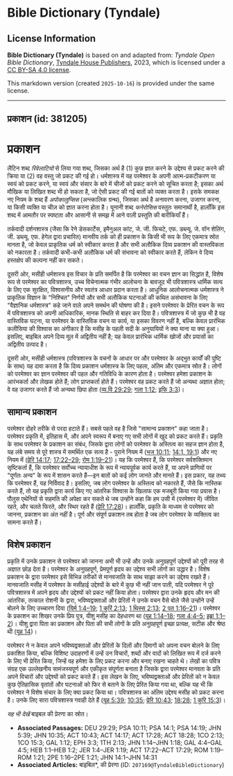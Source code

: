 # Bible Dictionary (Tyndale)

## License Information

**Bible Dictionary (Tyndale)** is based on and adapted from: _Tyndale Open Bible Dictionary_, [Tyndale House Publishers](https://tyndaleopenresources.com/), 2023, which is licensed under a [CC BY-SA 4.0 license](https://creativecommons.org/licenses/by-sa/4.0/legalcode.en).

This markdown version (created `2025-10-16`) is provided under the same license.



--------------------------------

## प्रकाशन (id: 381205)

प्रकाशन
=======

लैटिन शब्द *रिवेलाटियो* से लिया गया शब्द, जिसका अर्थ है (1\) कुछ ज्ञात करने के उद्देश्य से प्रकट करने की क्रिया या (2\) वह वस्तु जो प्रकट की गई हो। धर्मशास्त्र में यह परमेश्वर के अपनी आत्म\-प्रकटीकरण या स्वयं को प्रकट करने, या स्वयं और संसार के बारे में चीजों को प्रकट करने को सूचित करता है; इसका अर्थ मौखिक या लिखित शब्द भी हो सकता है, जो ऐसी प्रकट की गई बातों को व्यक्त करता है। इसके समकक्ष नए नियम के शब्द हैं *अपोकालुप्सिस* (अन्त्कालिक ग्रन्थ), जिसका अर्थ है अनावरण करना, उजागर करना, या किसी व्यक्ति या चीज़ को ज्ञात करना होता है। यूनानी शब्द *फनेरोसिस* वस्तुतः समानार्थी है, हालाँकि इस शब्द में आमतौर पर स्पष्टता और आसानी से समझ में आने वाली प्रस्तुति की बारीकियाँ हैं।

तर्कवादी दर्शनशास्त्र (जैसा कि रेने डेसकार्टेस, इमैनुअल कांट, जे. जी. फिचटे, एफ. डब्ल्यू. जे. वॉन शेलिंग, जी. डब्ल्यू. एफ. हेगेल द्वारा प्रचारित) मानवीय तर्क को ही प्रकाशन के किसी भी रूप के लिए एकमात्र स्रोत मानता है, जो केवल प्राकृतिक धर्म को स्वीकार करता है और सभी अलौकिक दिव्य प्रकाशन की वास्तविकता को नकारता है। तर्कवादी कभी\-कभी अलौकिक धर्म की संभावना को स्वीकार करते हैं, लेकिन वे दिव्य हस्तक्षेप की कल्पना नहीं कर सकते।

दूसरी ओर, मसीही धर्मशास्त्र इस विचार के प्रति समर्पित है कि परमेश्वर का वचन ज्ञान का सिद्धांत है, विशेष रूप से परमेश्वर का पवित्रशास्त्र, उच्च विचेनात्मक गंभीर आलोचना के बावजूद भी पवित्रशास्त्र धार्मिक सत्य के लिए एक सुरक्षित, विश्वसनीय और स्वतंत्र आधार प्रदान करता है। आधुनिक आलोचनात्मक धर्मशास्त्र ने प्राकृतिक विज्ञान के "निश्चित" निर्णयों और सभी अलौकिक घटनाओं की कथित असंभावना के लिए "वैज्ञानिक धर्मशास्त्र" कहे जाने वाले अपने समर्थन की घोषणा की है। इसने परमेश्वर के प्रेरित वचन के रूप में पवित्रशास्त्र को अपनी आधिकारिक, मानक स्थिति से बाहर कर दिया है। पवित्रशास्त्र में जो कुछ भी है वह वास्तिविक घटना, या परमेश्वर के वास्तिविक वचन या कार्य, या इसका विवरण नहीं है, बल्कि केवल प्रारंभिक कलीसिया की विश्वास का अंगीकार है कि मसीह के पहली सदी के अनुयायियों ने क्या माना या क्या हुआ। इसलिए, बाइबिल अपने दिव्य मूल में अद्वितीय नहीं है; यह केवल प्रारंभिक धार्मिक खोजों और प्रयासों का अद्वितीय उत्पाद है।

दूसरी ओर, मसीही धर्मशास्त्र (पवित्रशास्त्र के वचनों के आधार पर और परमेश्वर के अद्भुत कार्यों की पुष्टि के साथ) यह दावा करता है कि दिव्य प्रकाशन धर्मशास्त्र के लिए पहला, अंतिम और एकमात्र स्रोत है। लोगों को परमेश्वर का ज्ञान परमेश्वर की पहल और गतिविधि के कारण होता है। परमेश्वर हमेशा प्रकाशन के आरंभकर्ता और लेखक होते हैं; लोग प्राप्तकर्ता होते हैं। परमेश्वर वह प्रकट करते हैं जो अन्यथा अज्ञात होता; वे वह उजागर करते हैं जो अन्यथा छिपा होता ([व्य.वि 29:29](https://ref.ly/Deut29:29); [गला 1:12](https://ref.ly/Gal1:12); [इफि 3:3](https://ref.ly/Eph3:3))।

सामान्य प्रकाशन
---------------

परमेश्वर दोहरे तरीके से परदा हटाते हैं। सबसे पहले वह है जिसे "सामान्य प्रकाशन" कहा जाता है। परमेश्वर प्रकृति में, इतिहास में, और अपने स्वरूप में बनाए गए सभी लोगों में खुद को प्रकट करते हैं। प्रकृति के साथ परमेश्वर के प्रकाशन का संबंध, जिसके द्वारा लोगों को परमेश्वर के अस्तित्व का सहज ज्ञान होता है, यह लंबे समय से पूरे शास्त्र में समर्थित एक सत्य है \- पुराने नियम में ([भज 10:11](https://ref.ly/Ps10:11); [14:1, 19:1](https://ref.ly/Ps14:1,Ps14:19)) और नए नियम में ([प्रेरि 14:17](https://ref.ly/Acts14:17); [17:22–29](https://ref.ly/Acts17:22-Acts17:29); [रोम 1:19–21](https://ref.ly/Rom1:19-Rom1:21))। यह कि परमेश्वर हैं, कि परमेश्वर सर्वशक्तिमान सृष्टिकर्ता हैं, कि परमेश्वर सर्वोच्च न्यायाधीश के रूप में न्यायपूर्वक कार्य करते हैं, या अपने प्राणियों पर "पूर्णतः अन्य" के रूप में शासन करते हैं—इन बातों को कई लोग जानते और मानते हैं। इस प्रकार, यह तथ्य कि परमेश्वर हैं, यह निर्विवाद है। इसलिए, जब लोग परमेश्वर के अस्तित्व को नकारते हैं, जैसे कि नास्तिक करते हैं, तो यह प्रकृति द्वारा कार्य किए गए आंतरिक विश्वास के खिलाफ एक मजबूरी किया गया प्रयास है। पौलुस एथेनियों से सहमति की अपेक्षा कर सकते थे जब उन्होंने कहा कि हम उसी में (परमेश्वर में) जीवित रहते, और चलते फिरते, और स्थिर रहते हैं ([प्रेरि 17:28](https://ref.ly/Acts17:28))। हालाँकि, प्रकृति के माध्यम से परमेश्वर को जानना, प्रकाशन का अंत नहीं है। पूर्ण और संपूर्ण प्रकाशन तब होता है जब लोग परमेश्वर के व्यक्तित्व का सामना करते हैं।

विशेष प्रकाशन
-------------

प्रकृति में उनके प्रकाशन से परमेश्वर को जानना अभी भी उन्हें और उनके अनुग्रहपूर्ण उद्देश्यों को पूरी तरह से अज्ञात छोड़ देता है। परमेश्वर के अनुग्रहपूर्ण, प्रेमपूर्ण हृदय का उद्देश्य सभी लोगों का उद्धार है। विशेष प्रकाशन के द्वारा परमेश्वर इसे विभिन्न तरीकों से मानवजाति के साथ साझा करने का उद्देश्य रखते हैं।मानवजाति मसीह में परमेश्वर के मसीहाई उद्देश्यों के बारे में कुछ भी नहीं जान पाती, यदि परमेश्वर ने पूरे पवित्रशास्त्र में अपने हृदय और उद्देश्यों को प्रकट नहीं किया होता। परमेश्वर द्वारा उनके हृदय और मन की आंतरिक, तत्काल रोशनी के द्वारा, भविष्यद्वक्ताओं और प्रेरितों ने उनके वचन वैसे बोले जैसे उन्होंने उन्हें बोलने के लिए उच्चारण दिया ([यिर्म 1:4–19](https://ref.ly/Jer1:4-Jer1:19); [1 कुरिं 2:13](https://ref.ly/1Cor2:13); [1 थिस्स 2:13](https://ref.ly/1Thess2:13); [2 पत 1:16–21](https://ref.ly/2Pet1:16-2Pet1:21))। परमेश्वर के प्रकाशन का शिखर उनके प्रिय पुत्र, यीशु मसीह का देहधारण था ([यूह 1:14–18](https://ref.ly/John1:14-John1:18); [गला 4:4–5](https://ref.ly/Gal4:4-Gal4:5); [इब्रा 1:1–2](https://ref.ly/Heb1:1-Heb1:2))। यीशु द्वारा पिता का प्रकाशन और पिता की सभी लोगों के प्रति अनुग्रहपूर्ण इच्छा प्रत्यक्ष, सटीक और श्रेष्ठ थी ([यूह 14](https://ref.ly/John14:1-John14:31))।

परमेश्वर ने न केवल अपने भविष्यद्वक्ताओं और प्रेरितों के दिलों और दिमागों को अपना वचन बोलने के लिए प्रकाशित किया, बल्कि विशिष्ट उदाहरणों में उन्हें उन विचारों, शब्दों और वादों को लिखित रूप में दर्ज करने के लिए भी प्रेरित किया, जिन्हें वह हमेशा के लिए प्रकट करना और बनाए रखना चाहते थे। लेखों का पवित्र संग्रह एक उल्लेखनीय सामंजस्यपूर्ण और एकीकृत संपूर्णता बनाता है जिसके द्वारा परमेश्वर मानवता के प्रति अपने विचारों और उद्देश्यों को प्रकट करते हैं। इस लेखन के लिए, भविष्यद्वक्ताओं और प्रेरितों को न केवल कुछ ऐतिहासिक वृतांतों और घटनाओं को फिर से बताने के लिए प्रेरित किया गया था, बल्कि यह भी कि परमेश्वर ने विशेष संचार के लिए क्या प्रकट किया था। पवित्रशास्त्र का अंतिम उद्देश्य मसीह को प्रकट करना है। उनके लिए सारा पवित्रशास्त्र गवाही देते हैं ([यूह 5:39](https://ref.ly/John5:39); [10:35](https://ref.ly/John10:35); [प्रेरि 10:43](https://ref.ly/Acts10:43); [18:28](https://ref.ly/Acts18:28); [1 कुरि 15:3](https://ref.ly/1Cor15:3))।

*यह भी देखें* बाइबल की प्रेरणा का स्रोत।

* **Associated Passages:** DEU 29:29; PSA 10:11; PSA 14:1; PSA 14:19; JHN 5:39; JHN 10:35; ACT 10:43; ACT 14:17; ACT 17:28; ACT 18:28; 1CO 2:13; 1CO 15:3; GAL 1:12; EPH 3:3; 1TH 2:13; JHN 1:14–JHN 1:18; GAL 4:4–GAL 4:5; HEB 1:1–HEB 1:2; JER 1:4–JER 1:19; ACT 17:22–ACT 17:29; ROM 1:19–ROM 1:21; 2PE 1:16–2PE 1:21; JHN 14:1–JHN 14:31
* **Associated Articles:** बाइबिल*, की प्रेरणा (ID: `207169@TyndaleBibleDictionary`)

